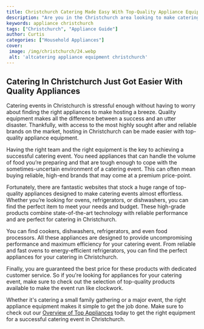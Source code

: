 ```yaml
---
title: Christchurch Catering Made Easy With Top-Quality Appliance Equipment
description: "Are you in the Christchurch area looking to make catering easier Get top-quality appliance equipment to help make your task simpler and hassle-free Read this blog post to find out what appliance equipment is best suited to your needs"
keywords: appliance christchurch
tags: ["Christchurch", "Appliance Guide"]
author: Curtis
categories: ["Household Appliances"]
cover: 
 image: /img/christchurch/24.webp
 alt: 'altcatering appliance equipment christchurch'
---
```

## Catering In Christchurch Just Got Easier With Quality Appliances

Catering events in Christchurch is stressful enough without having to worry about finding the right appliances to make hosting a breeze. Quality equipment makes all the difference between a success and an utter disaster. Thankfully, with access to the most highly sought after and reliable brands on the market, hosting in Christchurch can be made easier with top-quality appliance equipment.

Having the right team and the right equipment is the key to achieving a successful catering event. You need appliances that can handle the volume of food you’re preparing and that are tough enough to cope with the sometimes-uncertain environment of a catering event. This can often mean buying reliable, high-end brands that may come at a premium price-point.

Fortunately, there are fantastic websites that stock a huge range of top-quality appliances designed to make catering events almost effortless. Whether you’re looking for ovens, refrigerators, or dishwashers, you can find the perfect item to meet your needs and budget. These high-grade products combine state-of-the-art technology with reliable performance and are perfect for catering in Christchurch.

You can find cookers, dishwashers, refrigerators, and even food processors. All these appliances are designed to provide uncompromising performance and maximum efficiency for your catering event. From reliable and fast ovens to energy-efficient refrigerators, you can find the perfect appliances for your catering in Christchurch.

Finally, you are guaranteed the best price for these products with dedicated customer service. So if you're looking for appliances for your catering event, make sure to check out the selection of top-quality products available to make the event run like clockwork.

Whether it's catering a small family gathering or a major event, the right appliance equipment makes it simple to get the job done. Make sure to check out our [Overview of Top Appliances](./pages/appliance-overview) today to get the right equipment for a successful catering event in Christchurch.
